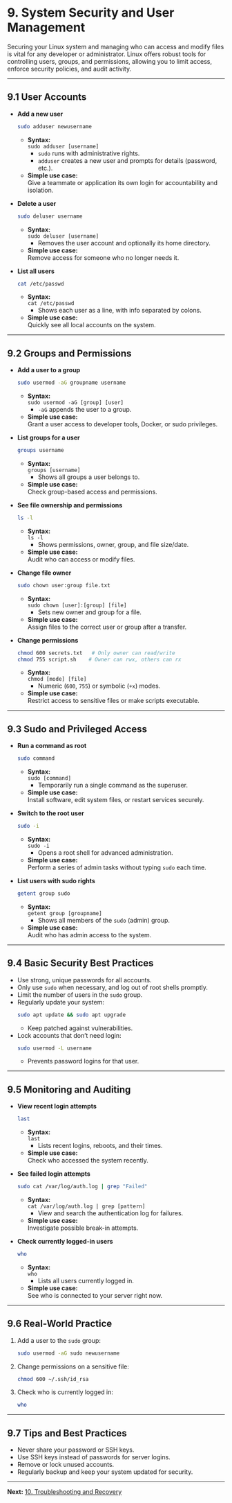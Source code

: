 # 9. System Security and User Management

Securing your Linux system and managing who can access and modify files is vital for any developer or administrator. Linux offers robust tools for controlling users, groups, and permissions, allowing you to limit access, enforce security policies, and audit activity.

---

## 9.1 User Accounts

- **Add a new user**
  ```bash
  sudo adduser newusername
  ```
  - **Syntax:**  
    `sudo adduser [username]`  
    - `sudo` runs with administrative rights.  
    - `adduser` creates a new user and prompts for details (password, etc.).
  - **Simple use case:**  
    Give a teammate or application its own login for accountability and isolation.

- **Delete a user**
  ```bash
  sudo deluser username
  ```
  - **Syntax:**  
    `sudo deluser [username]`
    - Removes the user account and optionally its home directory.
  - **Simple use case:**  
    Remove access for someone who no longer needs it.

- **List all users**
  ```bash
  cat /etc/passwd
  ```
  - **Syntax:**  
    `cat /etc/passwd`
    - Shows each user as a line, with info separated by colons.
  - **Simple use case:**  
    Quickly see all local accounts on the system.

---

## 9.2 Groups and Permissions

- **Add a user to a group**
  ```bash
  sudo usermod -aG groupname username
  ```
  - **Syntax:**  
    `sudo usermod -aG [group] [user]`
    - `-aG` appends the user to a group.
  - **Simple use case:**  
    Grant a user access to developer tools, Docker, or sudo privileges.

- **List groups for a user**
  ```bash
  groups username
  ```
  - **Syntax:**  
    `groups [username]`
    - Shows all groups a user belongs to.
  - **Simple use case:**  
    Check group-based access and permissions.

- **See file ownership and permissions**
  ```bash
  ls -l
  ```
  - **Syntax:**  
    `ls -l`
    - Shows permissions, owner, group, and file size/date.
  - **Simple use case:**  
    Audit who can access or modify files.

- **Change file owner**
  ```bash
  sudo chown user:group file.txt
  ```
  - **Syntax:**  
    `sudo chown [user]:[group] [file]`
    - Sets new owner and group for a file.
  - **Simple use case:**  
    Assign files to the correct user or group after a transfer.

- **Change permissions**
  ```bash
  chmod 600 secrets.txt   # Only owner can read/write
  chmod 755 script.sh    # Owner can rwx, others can rx
  ```
  - **Syntax:**  
    `chmod [mode] [file]`
    - Numeric (`600`, `755`) or symbolic (`+x`) modes.
  - **Simple use case:**  
    Restrict access to sensitive files or make scripts executable.

---

## 9.3 Sudo and Privileged Access

- **Run a command as root**
  ```bash
  sudo command
  ```
  - **Syntax:**  
    `sudo [command]`
    - Temporarily run a single command as the superuser.
  - **Simple use case:**  
    Install software, edit system files, or restart services securely.

- **Switch to the root user**
  ```bash
  sudo -i
  ```
  - **Syntax:**  
    `sudo -i`
    - Opens a root shell for advanced administration.
  - **Simple use case:**  
    Perform a series of admin tasks without typing `sudo` each time.

- **List users with sudo rights**
  ```bash
  getent group sudo
  ```
  - **Syntax:**  
    `getent group [groupname]`
    - Shows all members of the `sudo` (admin) group.
  - **Simple use case:**  
    Audit who has admin access to the system.

---

## 9.4 Basic Security Best Practices

- Use strong, unique passwords for all accounts.
- Only use `sudo` when necessary, and log out of root shells promptly.
- Limit the number of users in the `sudo` group.
- Regularly update your system:
  ```bash
  sudo apt update && sudo apt upgrade
  ```
  - Keep patched against vulnerabilities.
- Lock accounts that don’t need login:
  ```bash
  sudo usermod -L username
  ```
  - Prevents password logins for that user.

---

## 9.5 Monitoring and Auditing

- **View recent login attempts**
  ```bash
  last
  ```
  - **Syntax:**  
    `last`
    - Lists recent logins, reboots, and their times.
  - **Simple use case:**  
    Check who accessed the system recently.

- **See failed login attempts**
  ```bash
  sudo cat /var/log/auth.log | grep "Failed"
  ```
  - **Syntax:**  
    `cat /var/log/auth.log | grep [pattern]`
    - View and search the authentication log for failures.
  - **Simple use case:**  
    Investigate possible break-in attempts.

- **Check currently logged-in users**
  ```bash
  who
  ```
  - **Syntax:**  
    `who`
    - Lists all users currently logged in.
  - **Simple use case:**  
    See who is connected to your server right now.

---

## 9.6 Real-World Practice

1. Add a user to the `sudo` group:
   ```bash
   sudo usermod -aG sudo newusername
   ```
2. Change permissions on a sensitive file:
   ```bash
   chmod 600 ~/.ssh/id_rsa
   ```
3. Check who is currently logged in:
   ```bash
   who
   ```

---

## 9.7 Tips and Best Practices

- Never share your password or SSH keys.
- Use SSH keys instead of passwords for server logins.
- Remove or lock unused accounts.
- Regularly backup and keep your system updated for security.

---

**Next:** [10. Troubleshooting and Recovery](./10-troubleshooting-and-recovery.md)